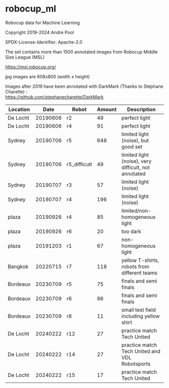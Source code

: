 # robocup_ml
Robocup data for Machine Learning

Copyright 2019-2024 Andre Pool

SPDX-License-Identifier: Apache-2.0

The set contains more than 1500 annotated images from Robocup Middle Size League (MSL)

https://msl.robocup.org/

jpg images are 608x800 (width x height)

Images after 2019 have been annotated with DarkMark (Thanks to Stéphane Charette) :<br>
https://github.com/stephanecharette/DarkMark

| Location  |   Date   |     Robot    |Amount| Description                                          |
|-----------|----------|--------------|------|------------------------------------------------------|
| De  Locht | 20190606 | r2           |   49 | perfect light                                        | 
| De  Locht | 20190606 | r4           |   91 | perfect light                                        |
| Sydney    | 20190706 | r5           |  648 | limited light (noise), but good set                  |
| Sydney    | 20190706 | r5_difficult |   49 | limited light (noise), very difficult, not annotated |
| Sydney    | 20190707 | r3           |   57 | limited light (noise)                                |
| Sydney    | 20190707 | r4           |  196 | limited light (noise)                                |
| plaza     | 20190926 | r4           |   85 | limited/non-homogeneous light                        |
| plaza     | 20190926 | r6           |   20 | too dark                                             |
| plaza     | 20191203 | r1           |   67 | non-homogeneous light                                |
| Bangkok   | 20220715 | r7           |  118 | yellow T-shirts, robots from different teams         |
| Bordeaux  | 20230709 | r5           |   75 | finals and semi finals                               |
| Bordeaux  | 20230709 | r6           |   86 | finals and semi finals                               |
| Bordeaux  | 20230709 | r8           |   11 | small test field including yellow shirt              |
| De Locht  | 20240222 | r12          |   27 | practice match Tech United                           |
| De Locht  | 20240222 | r14          |   27 | practice match Tech United and VDL Robotsports       |
| De Locht  | 20240222 | r15          |   17 | practice match Tech United                           |
